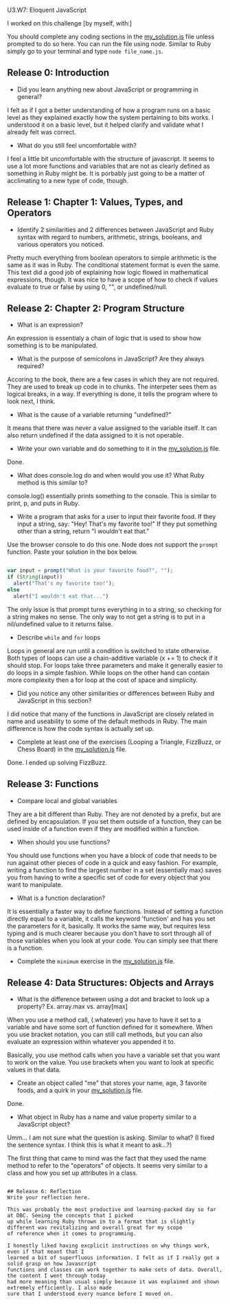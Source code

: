 U3.W7: Eloquent JavaScript

I worked on this challenge [by myself, with:]

You should complete any coding sections in the [my_solution.js](my_solution.js) file unless prompted to do so here. You can run the file using node. Similar to Ruby simply go to your terminal and type `node file_name.js`.

## Release 0: Introduction

- Did you learn anything new about JavaScript or programming in general?

I felt as if I got a better understanding of how a program runs on a basic level as they explained
exactly how the system pertaining to bits works. I understood it on a basic level, but it helped clarify and validate what I already felt was correct. 

- What do you still feel uncomfortable with?

I feel a little bit uncomfortable with the structure of javascript. It seems to use a lot more functions and variables that are not as clearly defined as something in Ruby might be. It is porbably
just going to be a matter of acclimating to a new type of code, though. 

## Release 1: Chapter 1: Values, Types, and Operators

- Identify 2 similarities and 2 differences between JavaScript and Ruby syntax with regard to numbers, arithmetic, strings, booleans, and various operators you noticed.

Pretty much everything from boolean operators to simple arithmetic is the same as it was in Ruby. The conditional statement format is even the same. This text did a good job of explaining how logic flowed in mathematical expressions, though. It was nice to have a scope of how to check if values evaluate to true or false by using 0, "", or undefined/null.

## Release 2: Chapter 2: Program Structure

- What is an expression?

An expression is essentialy a chain of logic that is used to show how something is to be manipulated. 

- What is the purpose of semicolons in JavaScript? Are they always required?

Accoring to the book, there are a few cases in which they are not required. They are used to break up code
in to chunks. The interpeter sees them as logical breaks, in a way. If everything is done, it tells the program where to look next, I think. 

- What is the cause of a variable returning "undefined?"

It means that there was never a value assigned to the variable itself. It can also return undefined if the
data assigned to it is not operable. 

- Write your own variable and do something to it in the [my_solution.js](my_solution.js) file.

Done.

- What does console.log do and when would you use it? What Ruby method is this similar to?

console.log() essentially prints something to the console. This is similar to print, p, and puts in Ruby. 

- Write a program that asks for a user to input their favorite food. If they input a string, say: "Hey! That's my favorite too!" If they put something other than a string, return "I wouldn't eat that."


Use the browser console to do this one. Node does not support the `prompt` function. Paste your solution in the box below.

```javascript

var input = prompt("What is your favorite food?", "");
if (String(input))
  alert("That's my favorite too!");
else
  alert("I wouldn't eat that...")

```

The only issue is that prompt turns everything in to a string, so checking for a string makes no sense. The only way to not get a string is to put in a nil/undefined value to it returns false. 

- Describe `while` and `for` loops

Loops in general are run until a condition is switched to state otherwise. Both types of loops can use a
chain-additive variable (x += 1) to check if it should stop. For loops take three parameters and make it generally
easier to do loops in a simple fashion. While loops on the other hand can contain more complexity then a for loop
at the cost of space and simplicity.

- Did you notice any other similarities or differences between Ruby and JavaScript in this section?

I did notice that many of the functions in JavaScript are closely related in name and useability to some of the default methods in Ruby. The main difference is how the code syntax is actually set up. 

- Complete at least one of the exercises (Looping a Triangle, FizzBuzz, or Chess Board) in the [my_solution.js](my_solution.js) file.

Done. I ended up solving FizzBuzz. 

## Release 3: Functions

- Compare local and global variables

They are a bit different than Ruby. They are not denoted by a prefix, but are defined by encapsulation. If you set
them outside of a function, they can be used inside of a function even if they are modified within a function. 

- When should you use functions?

You should use functions when you have a block of code that needs to be run against other pieces of
code in a quick and easy fashion. For example, writing a function to find the largest number in a set (essentially max) saves you from having to write a specific set of code for every object that you want to manipulate. 

- What is a function declaration?

It is essentially a faster way to define functions. Instead of setting
a function directly equal to a variable, it calls the keyword 'function' 
and has you set the parameters for it, basically. It works the same
way, but requires less typing and is much clearer because you don't have
to sort through all of those variables when you look at your code. You can simply see that there is a function. 

- Complete the `minimum` exercise in the [my_solution.js](my_solution.js) file.

## Release 4: Data Structures: Objects and Arrays

- What is the difference between using a dot and bracket to look up a property? Ex. array.max vs. array[max]

When you use a method call, (.whatever) you have to have it set to a variable and have some sort of function defined for it somewhere. When you use bracket notation, you can still call methods, but you can also evaluate an expression within whatever you appended it to.

Basically, you use method calls when you have a variable set that you want to work on the
value. You use brackets when you want to look at specific values in that data.  

- Create an object called "me" that stores your name, age, 3 favorite foods, and a quirk in your [my_solution.js](my_solution.js) file.

Done.

- What object in Ruby has a name and value property similar to a JavaScript object?

Umm... I am not sure what the question is asking. Similar to what? (I fixed the sentence syntax. I think this is what it meant to ask...?)

The first thing that came to mind was the fact that they used the name method to refer to the "operators" of objects. It seems very similar to a class and how you set up attributes in a class. 

```

## Release 6: Reflection
Write your reflection here.

This was probably the most productive and learning-packed day so far at DBC. Seeing the concepts that I picked 
up while learning Ruby thrown in to a format that is slightly different was revitalizing and overall great for my scope 
of reference when it comes to programming. 

I honestly liked having excplicit instructions on why things work, even if that meant that I
learned a bit of superfluous information. I felt as if I really got a solid grasp on how Javascript 
functions and classes can work together to make sets of data. Overall, the content I went through today 
had more meaning than usual simply because it was explained and shown extremely efficiently. I also made 
sure that I understood every nuance before I moved on. 